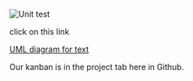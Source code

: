    ![Unit test](https://github.com/zindriana/tddExamination/actions/workflows/master.yml/badge.svg)
   

click on this link

[ UML diagram for text ](https://www.figma.com/design/bPwVKuDKwzBnpgx1Xw1mrw/TDD?node-id=0-1&m=dev&t=jNroSYH3Wt8Scydt-1) 

Our kanban is in the project tab here in Github. 
